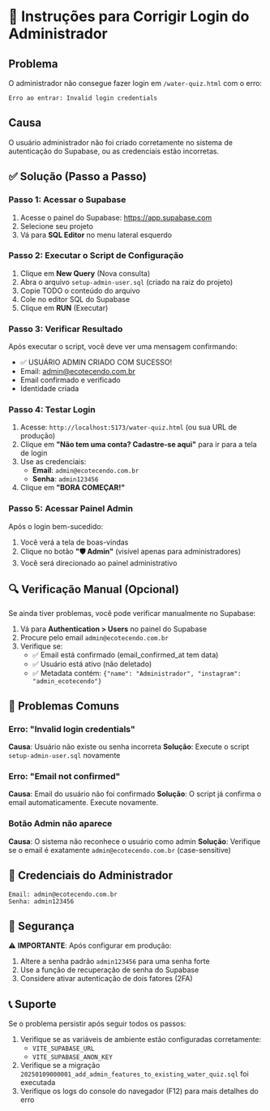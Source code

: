 # 🔧 Instruções para Corrigir Login do Administrador

## Problema
O administrador não consegue fazer login em `/water-quiz.html` com o erro:
```
Erro ao entrar: Invalid login credentials
```

## Causa
O usuário administrador não foi criado corretamente no sistema de autenticação do Supabase, ou as credenciais estão incorretas.

## ✅ Solução (Passo a Passo)

### Passo 1: Acessar o Supabase
1. Acesse o painel do Supabase: https://app.supabase.com
2. Selecione seu projeto
3. Vá para **SQL Editor** no menu lateral esquerdo

### Passo 2: Executar o Script de Configuração
1. Clique em **New Query** (Nova consulta)
2. Abra o arquivo `setup-admin-user.sql` (criado na raiz do projeto)
3. Copie TODO o conteúdo do arquivo
4. Cole no editor SQL do Supabase
5. Clique em **RUN** (Executar)

### Passo 3: Verificar Resultado
Após executar o script, você deve ver uma mensagem confirmando:
- ✅ USUÁRIO ADMIN CRIADO COM SUCESSO!
- Email: admin@ecotecendo.com.br
- Email confirmado e verificado
- Identidade criada

### Passo 4: Testar Login
1. Acesse: `http://localhost:5173/water-quiz.html` (ou sua URL de produção)
2. Clique em **"Não tem uma conta? Cadastre-se aqui"** para ir para a tela de login
3. Use as credenciais:
   - **Email**: `admin@ecotecendo.com.br`
   - **Senha**: `admin123456`
4. Clique em **"BORA COMEÇAR!"**

### Passo 5: Acessar Painel Admin
Após o login bem-sucedido:
1. Você verá a tela de boas-vindas
2. Clique no botão **"🛡️ Admin"** (visível apenas para administradores)
3. Você será direcionado ao painel administrativo

## 🔍 Verificação Manual (Opcional)

Se ainda tiver problemas, você pode verificar manualmente no Supabase:

1. Vá para **Authentication > Users** no painel do Supabase
2. Procure pelo email `admin@ecotecendo.com.br`
3. Verifique se:
   - ✅ Email está confirmado (email_confirmed_at tem data)
   - ✅ Usuário está ativo (não deletado)
   - ✅ Metadata contém: `{"name": "Administrador", "instagram": "admin_ecotecendo"}`

## 🚨 Problemas Comuns

### Erro: "Invalid login credentials"
**Causa**: Usuário não existe ou senha incorreta
**Solução**: Execute o script `setup-admin-user.sql` novamente

### Erro: "Email not confirmed"
**Causa**: Email do usuário não foi confirmado
**Solução**: O script já confirma o email automaticamente. Execute novamente.

### Botão Admin não aparece
**Causa**: O sistema não reconhece o usuário como admin
**Solução**: Verifique se o email é exatamente `admin@ecotecendo.com.br` (case-sensitive)

## 📝 Credenciais do Administrador

```
Email: admin@ecotecendo.com.br
Senha: admin123456
```

## 🔐 Segurança

⚠️ **IMPORTANTE**: Após configurar em produção:
1. Altere a senha padrão `admin123456` para uma senha forte
2. Use a função de recuperação de senha do Supabase
3. Considere ativar autenticação de dois fatores (2FA)

## 📞 Suporte

Se o problema persistir após seguir todos os passos:
1. Verifique se as variáveis de ambiente estão configuradas corretamente:
   - `VITE_SUPABASE_URL`
   - `VITE_SUPABASE_ANON_KEY`
2. Verifique se a migração `20250109000001_add_admin_features_to_existing_water_quiz.sql` foi executada
3. Verifique os logs do console do navegador (F12) para mais detalhes do erro
